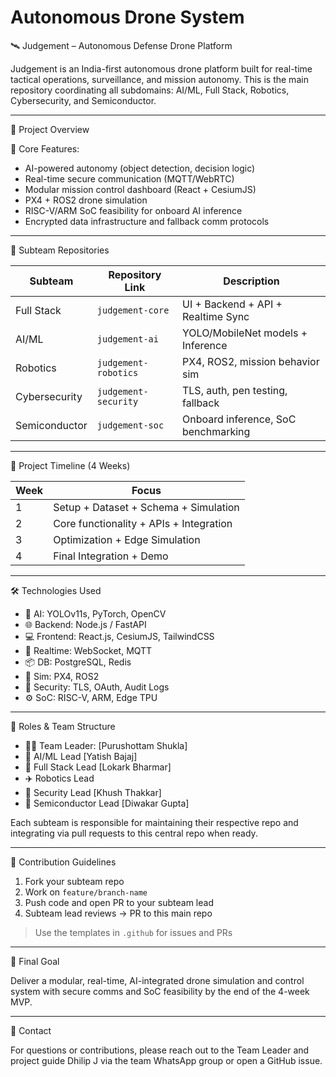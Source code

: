 # Autonomous Drone System 
 🛰️ Judgement – Autonomous Defense Drone Platform

Judgement is an India-first autonomous drone platform built for real-time tactical operations, surveillance, and mission autonomy. This is the main repository coordinating all subdomains: AI/ML, Full Stack, Robotics, Cybersecurity, and Semiconductor.

---

🔧 Project Overview

🚀 Core Features:
- AI-powered autonomy (object detection, decision logic)
- Real-time secure communication (MQTT/WebRTC)
- Modular mission control dashboard (React + CesiumJS)
- PX4 + ROS2 drone simulation
- RISC-V/ARM SoC feasibility for onboard AI inference
- Encrypted data infrastructure and fallback comm protocols

---

📂 Subteam Repositories

| Subteam        | Repository Link                | Description                         |
|----------------|--------------------------------|-------------------------------------|
| Full Stack     | `judgement-core`               | UI + Backend + API + Realtime Sync  |
| AI/ML          | `judgement-ai`                 | YOLO/MobileNet models + Inference   |
| Robotics       | `judgement-robotics`           | PX4, ROS2, mission behavior sim     |
| Cybersecurity  | `judgement-security`           | TLS, auth, pen testing, fallback    |
| Semiconductor  | `judgement-soc`                | Onboard inference, SoC benchmarking |

---

📅 Project Timeline (4 Weeks)

| Week | Focus                                |
|------|--------------------------------------|
| 1    | Setup + Dataset + Schema + Simulation|
| 2    | Core functionality + APIs + Integration |
| 3    | Optimization + Edge Simulation       |
| 4    | Final Integration + Demo             |

---

🛠️ Technologies Used

- 🧠 AI: YOLOv11s, PyTorch, OpenCV
- 🌐 Backend: Node.js / FastAPI
- 💻 Frontend: React.js, CesiumJS, TailwindCSS
- 🔄 Realtime: WebSocket, MQTT
- 📦 DB: PostgreSQL, Redis
- 🧪 Sim: PX4, ROS2
- 🔐 Security: TLS, OAuth, Audit Logs
- ⚙️ SoC: RISC-V, ARM, Edge TPU

---

📜 Roles & Team Structure

- 👨‍✈️ Team Leader: [Purushottam Shukla]
- 🤖 AI/ML Lead [Yatish Bajaj]
- 🧠 Full Stack Lead [Lokark Bharmar]
- ✈️ Robotics Lead 
- 🔐 Security Lead [Khush Thakkar]
- 🧬 Semiconductor Lead [Diwakar Gupta]

Each subteam is responsible for maintaining their respective repo and integrating via pull requests to this central repo when ready.

---

📎 Contribution Guidelines

1. Fork your subteam repo
2. Work on `feature/branch-name`
3. Push code and open PR to your subteam lead
4. Subteam lead reviews → PR to this main repo

> Use the templates in `.github` for issues and PRs

---

🎯 Final Goal

Deliver a modular, real-time, AI-integrated drone simulation and control system with secure comms and SoC feasibility by the end of the 4-week MVP.

---

📣 Contact

For questions or contributions, please reach out to the Team Leader and project guide Dhilip J via the team WhatsApp group or open a GitHub issue.
